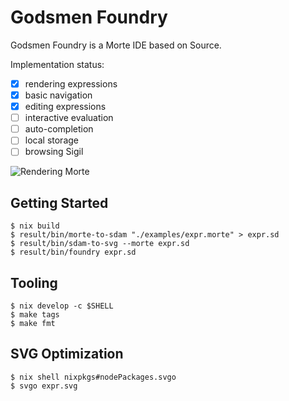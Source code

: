 # Godsmen Foundry

Godsmen Foundry is a Morte IDE based on Source.

Implementation status:

* [x] rendering expressions
* [x] basic navigation
* [x] editing expressions
* [ ] interactive evaluation
* [ ] auto-completion
* [ ] local storage
* [ ] browsing Sigil

![Rendering Morte](examples/expr.svg)

## Getting Started

```
$ nix build
$ result/bin/morte-to-sdam "./examples/expr.morte" > expr.sd
$ result/bin/sdam-to-svg --morte expr.sd
$ result/bin/foundry expr.sd
```

## Tooling

```
$ nix develop -c $SHELL
$ make tags
$ make fmt
```

## SVG Optimization

```
$ nix shell nixpkgs#nodePackages.svgo
$ svgo expr.svg
```
